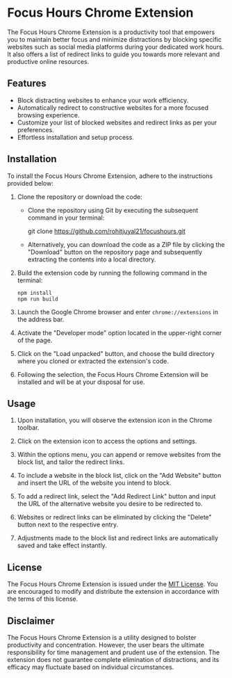 # Focus Hours Chrome Extension

The Focus Hours Chrome Extension is a productivity tool that empowers you to maintain better focus and minimize distractions by blocking specific websites such as social media platforms during your dedicated work hours. It also offers a list of redirect links to guide you towards more relevant and productive online resources.

## Features

- Block distracting websites to enhance your work efficiency.
- Automatically redirect to constructive websites for a more focused browsing experience.
- Customize your list of blocked websites and redirect links as per your preferences.
- Effortless installation and setup process.

## Installation

To install the Focus Hours Chrome Extension, adhere to the instructions provided below:

1. Clone the repository or download the code:

   - Clone the repository using Git by executing the subsequent command in your terminal:

     git clone https://github.com/rohitjuyal21/focushours.git

   - Alternatively, you can download the code as a ZIP file by clicking the "Download" button on the repository page and subsequently extracting the contents into a local directory.

2. Build the extension code by running the following command in the terminal:

   ```
   npm install
   npm run build
   ```

3. Launch the Google Chrome browser and enter `chrome://extensions` in the address bar.

4. Activate the "Developer mode" option located in the upper-right corner of the page.

5. Click on the "Load unpacked" button, and choose the build directory where you cloned or extracted the extension's code.

6. Following the selection, the Focus Hours Chrome Extension will be installed and will be at your disposal for use.

## Usage

1. Upon installation, you will observe the extension icon in the Chrome toolbar.

2. Click on the extension icon to access the options and settings.

3. Within the options menu, you can append or remove websites from the block list, and tailor the redirect links.

4. To include a website in the block list, click on the "Add Website" button and insert the URL of the website you intend to block.

5. To add a redirect link, select the "Add Redirect Link" button and input the URL of the alternative website you desire to be redirected to.

6. Websites or redirect links can be eliminated by clicking the "Delete" button next to the respective entry.

7. Adjustments made to the block list and redirect links are automatically saved and take effect instantly.

## License

The Focus Hours Chrome Extension is issued under the [MIT License](LICENSE). You are encouraged to modify and distribute the extension in accordance with the terms of this license.

## Disclaimer

The Focus Hours Chrome Extension is a utility designed to bolster productivity and concentration. However, the user bears the ultimate responsibility for time management and prudent use of the extension. The extension does not guarantee complete elimination of distractions, and its efficacy may fluctuate based on individual circumstances.
